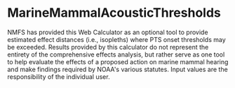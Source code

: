 # MarineMammalAcousticThresholds
NMFS has provided this Web Calculator as an optional tool to provide estimated effect distances (i.e., isopleths) where PTS onset thresholds may be exceeded. Results provided by this calculator do not represent the entirety of the comprehensive effects analysis, but rather serve as one tool to help evaluate the effects of a proposed action on marine mammal hearing and make findings required by NOAA's various statutes. Input values are the responsibility of the individual user.
